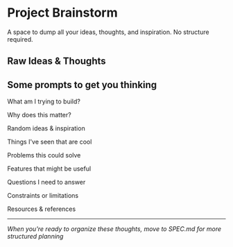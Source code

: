 # Project Brainstorm

A space to dump all your ideas, thoughts, and inspiration. No structure required.

## Raw Ideas & Thoughts

<!-- 
Voice record, dictate, copy-paste, or just type your thoughts here.
Don't worry about organization - that comes later in SPEC.md
-->

## Some prompts to get you thinking

What am I trying to build?

Why does this matter?

Random ideas & inspiration

Things I've seen that are cool

Problems this could solve

Features that might be useful

Questions I need to answer

Constraints or limitations

Resources & references


---

*When you're ready to organize these thoughts, move to SPEC.md for more structured planning*
